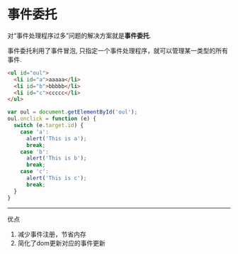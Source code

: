# 事件委托

对“事件处理程序过多”问题的解决方案就是**事件委托**.

事件委托利用了事件冒泡, 只指定一个事件处理程序，就可以管理某一类型的所有事件.

```html
<ul id="oul">
  <li id="a">aaaaa</li>
  <li id="b">bbbbb</li>
  <li id="c">ccccc</li>
</ul>
```

``` javascript
var oul = document.getElementById('oul');
oul.onclick = function (e) {
  switch (e.target.id) {
    case 'a':
      alert('This is a');
      break;
    case 'b':
      alert('This is b');
      break;
    case 'c':
      alert('This is c');
      break;
  }
}
```

---

优点

1. 减少事件注册，节省内存
2. 简化了dom更新对应的事件更新
